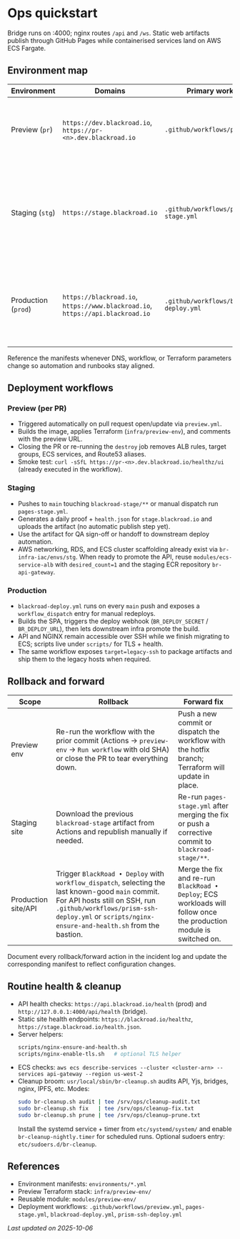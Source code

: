 # Ops quickstart
Bridge runs on :4000; nginx routes `/api` and `/ws`. Static web artifacts publish through GitHub Pages while containerised services land on AWS ECS Fargate.

## Environment map

| Environment | Domains | Primary workflow | Notes |
| --- | --- | --- | --- |
| Preview (`pr`) | `https://dev.blackroad.io`, `https://pr-<n>.dev.blackroad.io` | `.github/workflows/preview.yml` | Spins up ephemeral ECS services + ALB rules per pull request. Terraform config lives in `infra/preview-env/` and the manifest is documented in `environments/preview.yml`. |
| Staging (`stg`) | `https://stage.blackroad.io` | `.github/workflows/pages-stage.yml` | Builds and archives the static site proof artifact. AWS scaffolding (VPC `10.30.0.0/16`, `us-west-2a/2b`, single-task ECS scaling) is defined and ready for the API promotion path in `modules/ecs-service-alb`. See `environments/staging.yml` for the manifest. |
| Production (`prod`) | `https://blackroad.io`, `https://www.blackroad.io`, `https://api.blackroad.io` | `.github/workflows/blackroad-deploy.yml` | GitHub Pages publishes the marketing site; the same workflow drives the webhook-based deploy and exposes a `workflow_dispatch` escape hatch (`target=legacy-ssh`) for the SSH fallback. Full manifest: `environments/production.yml`. |

Reference the manifests whenever DNS, workflow, or Terraform parameters change so automation and runbooks stay aligned.

## Deployment workflows

### Preview (per PR)
- Triggered automatically on pull request open/update via `preview.yml`.
- Builds the image, applies Terraform (`infra/preview-env`), and comments with the preview URL.
- Closing the PR or re-running the `destroy` job removes ALB rules, target groups, ECS services, and Route53 aliases.
- Smoke test: `curl -sSfL https://pr-<n>.dev.blackroad.io/healthz/ui` (already executed in the workflow).

### Staging
- Pushes to `main` touching `blackroad-stage/**` or manual dispatch run `pages-stage.yml`.
- Generates a daily proof + `health.json` for `stage.blackroad.io` and uploads the artifact (no automatic publish step yet).
- Use the artifact for QA sign-off or handoff to downstream deploy automation.
- AWS networking, RDS, and ECS cluster scaffolding already exist via `br-infra-iac/envs/stg`. When ready to promote the API, reuse `modules/ecs-service-alb` with `desired_count=1` and the staging ECR repository `br-api-gateway`.

### Production
- `blackroad-deploy.yml` runs on every `main` push and exposes a `workflow_dispatch` entry for manual redeploys.
- Builds the SPA, triggers the deploy webhook (`BR_DEPLOY_SECRET` / `BR_DEPLOY_URL`), then lets downstream infra promote the build.
- API and NGINX remain accessible over SSH while we finish migrating to ECS; scripts live under `scripts/` for TLS + health.
- The same workflow exposes `target=legacy-ssh` to package artifacts and ship them to the legacy hosts when required.

## Rollback and forward

| Scope | Rollback | Forward fix |
| --- | --- | --- |
| Preview env | Re-run the workflow with the prior commit (Actions → `preview-env` → `Run workflow` with old SHA) or close the PR to tear everything down. | Push a new commit or dispatch the workflow with the hotfix branch; Terraform will update in place. |
| Staging site | Download the previous `blackroad-stage` artifact from Actions and republish manually if needed. | Re-run `pages-stage.yml` after merging the fix or push a corrective commit to `blackroad-stage/**`. |
| Production site/API | Trigger `BlackRoad • Deploy` with `workflow_dispatch`, selecting the last known-good `main` commit. For API hosts still on SSH, run `.github/workflows/prism-ssh-deploy.yml` or `scripts/nginx-ensure-and-health.sh` from the bastion. | Merge the fix and re-run `BlackRoad • Deploy`; ECS workloads will follow once the production module is switched on. |

Document every rollback/forward action in the incident log and update the corresponding manifest to reflect configuration changes.

## Routine health & cleanup

- API health checks: `https://api.blackroad.io/health` (prod) and `http://127.0.0.1:4000/api/health` (bridge).
- Static site health endpoints: `https://blackroad.io/healthz`, `https://stage.blackroad.io/health.json`.
- Server helpers:
  ```sh
  scripts/nginx-ensure-and-health.sh
  scripts/nginx-enable-tls.sh   # optional TLS helper
  ```
- ECS checks: `aws ecs describe-services --cluster <cluster-arn> --services api-gateway --region us-west-2`
- Cleanup broom: `usr/local/sbin/br-cleanup.sh` audits API, Yjs, bridges, nginx, IPFS, etc. Modes:
  ```sh
  sudo br-cleanup.sh audit | tee /srv/ops/cleanup-audit.txt
  sudo br-cleanup.sh fix   | tee /srv/ops/cleanup-fix.txt
  sudo br-cleanup.sh prune | tee /srv/ops/cleanup-prune.txt
  ```
  Install the systemd service + timer from `etc/systemd/system/` and enable `br-cleanup-nightly.timer` for scheduled runs. Optional sudoers entry: `etc/sudoers.d/br-cleanup`.

## References

- Environment manifests: `environments/*.yml`
- Preview Terraform stack: `infra/preview-env/`
- Reusable module: `modules/preview-env/`
- Deployment workflows: `.github/workflows/preview.yml`, `pages-stage.yml`, `blackroad-deploy.yml`, `prism-ssh-deploy.yml`

_Last updated on 2025-10-06_
